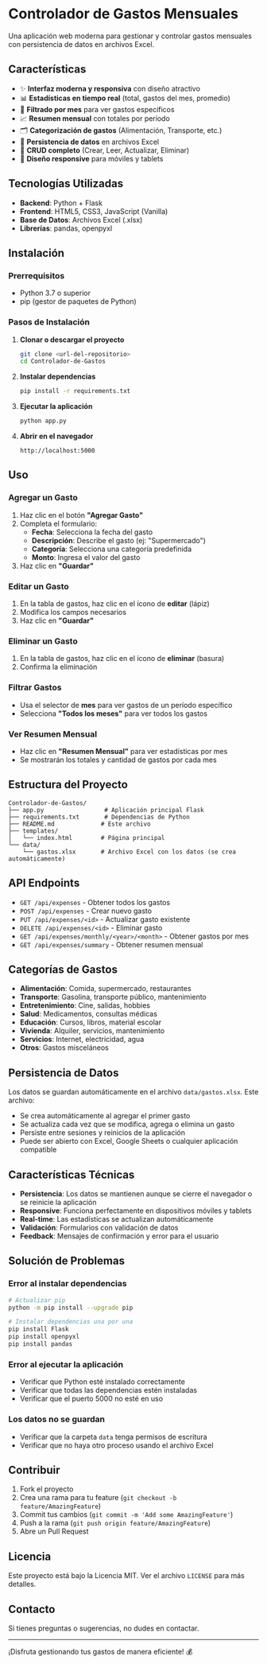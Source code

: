 # Controlador de Gastos Mensuales

Una aplicación web moderna para gestionar y controlar gastos mensuales con persistencia de datos en archivos Excel.

## Características

- ✨ **Interfaz moderna y responsiva** con diseño atractivo
- 📊 **Estadísticas en tiempo real** (total, gastos del mes, promedio)
- 📅 **Filtrado por mes** para ver gastos específicos
- 📈 **Resumen mensual** con totales por período
- 🗂️ **Categorización de gastos** (Alimentación, Transporte, etc.)
- 💾 **Persistencia de datos** en archivos Excel
- 🔄 **CRUD completo** (Crear, Leer, Actualizar, Eliminar)
- 📱 **Diseño responsive** para móviles y tablets

## Tecnologías Utilizadas

- **Backend**: Python + Flask
- **Frontend**: HTML5, CSS3, JavaScript (Vanilla)
- **Base de Datos**: Archivos Excel (.xlsx)
- **Librerías**: pandas, openpyxl

## Instalación

### Prerrequisitos

- Python 3.7 o superior
- pip (gestor de paquetes de Python)

### Pasos de Instalación

1. **Clonar o descargar el proyecto**
   ```bash
   git clone <url-del-repositorio>
   cd Controlador-de-Gastos
   ```

2. **Instalar dependencias**
   ```bash
   pip install -r requirements.txt
   ```

3. **Ejecutar la aplicación**
   ```bash
   python app.py
   ```

4. **Abrir en el navegador**
   ```
   http://localhost:5000
   ```

## Uso

### Agregar un Gasto

1. Haz clic en el botón **"Agregar Gasto"**
2. Completa el formulario:
   - **Fecha**: Selecciona la fecha del gasto
   - **Descripción**: Describe el gasto (ej: "Supermercado")
   - **Categoría**: Selecciona una categoría predefinida
   - **Monto**: Ingresa el valor del gasto
3. Haz clic en **"Guardar"**

### Editar un Gasto

1. En la tabla de gastos, haz clic en el ícono de **editar** (lápiz)
2. Modifica los campos necesarios
3. Haz clic en **"Guardar"**

### Eliminar un Gasto

1. En la tabla de gastos, haz clic en el ícono de **eliminar** (basura)
2. Confirma la eliminación

### Filtrar Gastos

- Usa el selector de **mes** para ver gastos de un período específico
- Selecciona **"Todos los meses"** para ver todos los gastos

### Ver Resumen Mensual

- Haz clic en **"Resumen Mensual"** para ver estadísticas por mes
- Se mostrarán los totales y cantidad de gastos por cada mes

## Estructura del Proyecto

```
Controlador-de-Gastos/
├── app.py                 # Aplicación principal Flask
├── requirements.txt       # Dependencias de Python
├── README.md             # Este archivo
├── templates/
│   └── index.html        # Página principal
└── data/
    └── gastos.xlsx       # Archivo Excel con los datos (se crea automáticamente)
```

## API Endpoints

- `GET /api/expenses` - Obtener todos los gastos
- `POST /api/expenses` - Crear nuevo gasto
- `PUT /api/expenses/<id>` - Actualizar gasto existente
- `DELETE /api/expenses/<id>` - Eliminar gasto
- `GET /api/expenses/monthly/<year>/<month>` - Obtener gastos por mes
- `GET /api/expenses/summary` - Obtener resumen mensual

## Categorías de Gastos

- **Alimentación**: Comida, supermercado, restaurantes
- **Transporte**: Gasolina, transporte público, mantenimiento
- **Entretenimiento**: Cine, salidas, hobbies
- **Salud**: Medicamentos, consultas médicas
- **Educación**: Cursos, libros, material escolar
- **Vivienda**: Alquiler, servicios, mantenimiento
- **Servicios**: Internet, electricidad, agua
- **Otros**: Gastos misceláneos

## Persistencia de Datos

Los datos se guardan automáticamente en el archivo `data/gastos.xlsx`. Este archivo:

- Se crea automáticamente al agregar el primer gasto
- Se actualiza cada vez que se modifica, agrega o elimina un gasto
- Persiste entre sesiones y reinicios de la aplicación
- Puede ser abierto con Excel, Google Sheets o cualquier aplicación compatible

## Características Técnicas

- **Persistencia**: Los datos se mantienen aunque se cierre el navegador o se reinicie la aplicación
- **Responsive**: Funciona perfectamente en dispositivos móviles y tablets
- **Real-time**: Las estadísticas se actualizan automáticamente
- **Validación**: Formularios con validación de datos
- **Feedback**: Mensajes de confirmación y error para el usuario

## Solución de Problemas

### Error al instalar dependencias
```bash
# Actualizar pip
python -m pip install --upgrade pip

# Instalar dependencias una por una
pip install Flask
pip install openpyxl
pip install pandas
```

### Error al ejecutar la aplicación
- Verificar que Python esté instalado correctamente
- Verificar que todas las dependencias estén instaladas
- Verificar que el puerto 5000 no esté en uso

### Los datos no se guardan
- Verificar que la carpeta `data` tenga permisos de escritura
- Verificar que no haya otro proceso usando el archivo Excel

## Contribuir

1. Fork el proyecto
2. Crea una rama para tu feature (`git checkout -b feature/AmazingFeature`)
3. Commit tus cambios (`git commit -m 'Add some AmazingFeature'`)
4. Push a la rama (`git push origin feature/AmazingFeature`)
5. Abre un Pull Request

## Licencia

Este proyecto está bajo la Licencia MIT. Ver el archivo `LICENSE` para más detalles.

## Contacto

Si tienes preguntas o sugerencias, no dudes en contactar.

---

¡Disfruta gestionando tus gastos de manera eficiente! 💰
